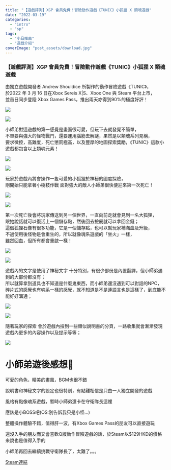 ```yaml
---
title: "【遊戲評測】XGP 會員免費！冒險動作遊戲《TUNIC》小狐狸 X 類魂遊戲"
date: "2022-03-19"
categories: 
  - "intro"
  - "sp"
tags: 
  - "小品推薦"
  - "遊戲介紹"
coverImage: "post_assets/download.jpg"
---
```


### 【遊戲評測】XGP 會員免費！冒險動作遊戲《TUNIC》小狐狸 X 類魂遊戲

  
由獨立遊戲開發者 Andrew Shouldice 所製作的動作冒險遊戲《TUNIC》，  
於2022 年 3 月 16 日在Xbox Sereis X|S、Xbox One 與 Steam 平台上市，  
並首日同步登陸 Xbox Games Pass，推出兩天亦得到90%的極度好評！  

  
![](post_assets/photo01.png)  

  
![](post_assets/unknown.png)  

  
小師弟對這遊戲的第一感覺是畫面很可愛，但玩下去就發覺不簡單，  
不單要與強大的怪物戰鬥，還要運用腦筋去解謎，果然是以類魂系列見稱，  
要求微控，高難度，死亡懲罰極高，以及豐厚的地圖探索獎勵，《TUNIC》這款小遊戲都包含以上類魂元素！  

  
![](post_assets/photo02-1024x576.png)  

  
![](post_assets/photo03-1024x576.png)  

  
玩家於遊戲內將會操作一隻可愛的小狐狸於神秘的國度探險，  
剛開始只能拿著小樹枝作戰 面對強大的敵人小師弟很快便迎來第一次死亡！  

  
![](post_assets/photo04-1024x576.png)  

  
![](post_assets/photo05-1024x576.png)  

  
第一次死亡後會將玩家傳送到另一個世界，一直向前走就會見到一名大狐狸，  
跟她說話就可以復活上一個儲存點，然後回去撿屍就可以拿回金錢；  
這個狐狸石像有很多功能，它是一個儲存點，也可以幫玩家補滿血及升級，  
不過使用後怪物是會重生的，所以就像魂系遊戲的「坐火」一樣，  
雖然回血，但所有都會重啟一樣！  

  
![](post_assets/photo06-1024x576.png)  

  
![](post_assets/photo07-1024x576.png)  

  
遊戲內的文字是使用了神秘文字 十分特別，有很少部份是內置翻譯，但小師弟遇到的大部份都沒有；  
所以就算拿到道具也不知道是什麼鬼東西，而小師弟還沒遇到可以對話的NPC，  
碎片式的感覺也有魂系一樣的感覺，就不知道是不是連語言也是這樣了，到底能不能好好溝通；  

  
![](post_assets/photo08-1024x576.png)  

  
![](post_assets/photo09-1024x576.png)  

  
隨著玩家的探索 會於遊戲內撿到一些類似說明書的分頁，一路收集就會漸漸發現遊戲內更多的內容操作以及提示等等；  

  
![](post_assets/photo10-1024x576.png)  

# **小師弟遊後感想💭**

  
可愛的角色，精美的畫風，BGM也很不錯  

  
說明書和神秘文字的設定也很特別，有點難相信是只由一人獨立開發的遊戲  

  
風格有點像魂系遊戲，暫時小師弟還卡在守衛隊長這裡  

  
應該是小BOSS吧(OS:別告訴我只是小怪…)  

  
整體操作體驗不錯，值得肝一波，有Xbox Games Pass的朋友可以直接遊玩  

  
還沒入手的朋友而又會喜歡Q版動作冒險遊戲的話，於Steam以$129HKD的價格來說也是值得入手的  

  
小師弟再回去繼續挑戰守衛隊長了，太難了。。。  

  
[Steam連結](https://store.steampowered.com/app/553420/TUNIC/)
